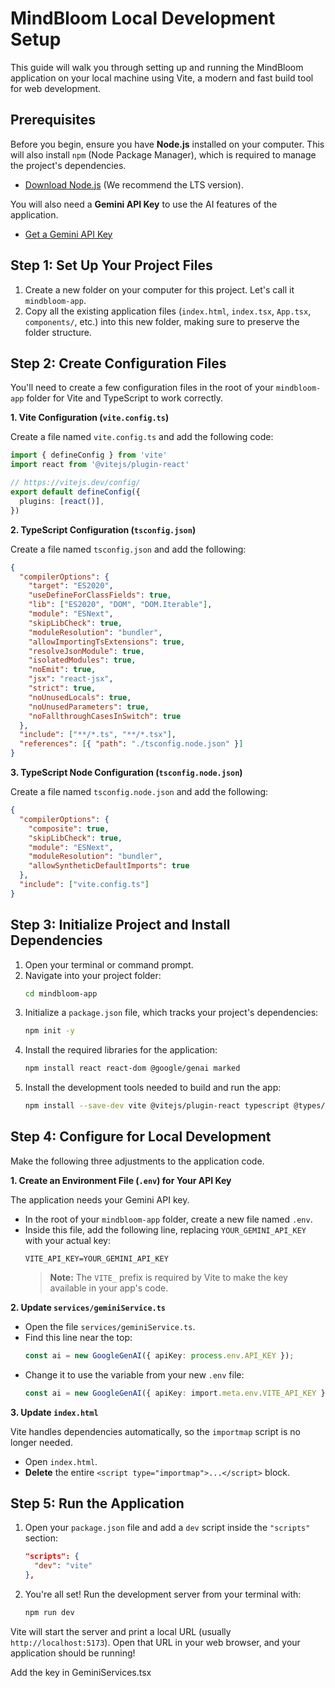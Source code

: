 # MindBloom Local Development Setup

This guide will walk you through setting up and running the MindBloom application on your local machine using Vite, a modern and fast build tool for web development.

## Prerequisites

Before you begin, ensure you have **Node.js** installed on your computer. This will also install `npm` (Node Package Manager), which is required to manage the project's dependencies.

- [Download Node.js](https://nodejs.org/) (We recommend the LTS version).

You will also need a **Gemini API Key** to use the AI features of the application.

- [Get a Gemini API Key](https://aistudio.google.com/app/apikey)

## Step 1: Set Up Your Project Files

1.  Create a new folder on your computer for this project. Let's call it `mindbloom-app`.
2.  Copy all the existing application files (`index.html`, `index.tsx`, `App.tsx`, `components/`, etc.) into this new folder, making sure to preserve the folder structure.

## Step 2: Create Configuration Files

You'll need to create a few configuration files in the root of your `mindbloom-app` folder for Vite and TypeScript to work correctly.

**1. Vite Configuration (`vite.config.ts`)**

Create a file named `vite.config.ts` and add the following code:

```typescript
import { defineConfig } from 'vite'
import react from '@vitejs/plugin-react'

// https://vitejs.dev/config/
export default defineConfig({
  plugins: [react()],
})
```

**2. TypeScript Configuration (`tsconfig.json`)**

Create a file named `tsconfig.json` and add the following:

```json
{
  "compilerOptions": {
    "target": "ES2020",
    "useDefineForClassFields": true,
    "lib": ["ES2020", "DOM", "DOM.Iterable"],
    "module": "ESNext",
    "skipLibCheck": true,
    "moduleResolution": "bundler",
    "allowImportingTsExtensions": true,
    "resolveJsonModule": true,
    "isolatedModules": true,
    "noEmit": true,
    "jsx": "react-jsx",
    "strict": true,
    "noUnusedLocals": true,
    "noUnusedParameters": true,
    "noFallthroughCasesInSwitch": true
  },
  "include": ["**/*.ts", "**/*.tsx"],
  "references": [{ "path": "./tsconfig.node.json" }]
}
```

**3. TypeScript Node Configuration (`tsconfig.node.json`)**

Create a file named `tsconfig.node.json` and add the following:

```json
{
  "compilerOptions": {
    "composite": true,
    "skipLibCheck": true,
    "module": "ESNext",
    "moduleResolution": "bundler",
    "allowSyntheticDefaultImports": true
  },
  "include": ["vite.config.ts"]
}
```

## Step 3: Initialize Project and Install Dependencies

1.  Open your terminal or command prompt.
2.  Navigate into your project folder:
    ```bash
    cd mindbloom-app
    ```
3.  Initialize a `package.json` file, which tracks your project's dependencies:
    ```bash
    npm init -y
    ```
4.  Install the required libraries for the application:
    ```bash
    npm install react react-dom @google/genai marked
    ```
5.  Install the development tools needed to build and run the app:
    ```bash
    npm install --save-dev vite @vitejs/plugin-react typescript @types/react @types/react-dom @types/marked
    ```

## Step 4: Configure for Local Development

Make the following three adjustments to the application code.

**1. Create an Environment File (`.env`) for Your API Key**

The application needs your Gemini API key.

- In the root of your `mindbloom-app` folder, create a new file named `.env`.
- Inside this file, add the following line, replacing `YOUR_GEMINI_API_KEY` with your actual key:
  ```
  VITE_API_KEY=YOUR_GEMINI_API_KEY
  ```
  > **Note:** The `VITE_` prefix is required by Vite to make the key available in your app's code.

**2. Update `services/geminiService.ts`**

- Open the file `services/geminiService.ts`.
- Find this line near the top:
  ```typescript
  const ai = new GoogleGenAI({ apiKey: process.env.API_KEY });
  ```
- Change it to use the variable from your new `.env` file:
  ```typescript
  const ai = new GoogleGenAI({ apiKey: import.meta.env.VITE_API_KEY });
  ```

**3. Update `index.html`**

Vite handles dependencies automatically, so the `importmap` script is no longer needed.

- Open `index.html`.
- **Delete** the entire `<script type="importmap">...</script>` block.

## Step 5: Run the Application

1.  Open your `package.json` file and add a `dev` script inside the `"scripts"` section:
    ```json
    "scripts": {
      "dev": "vite"
    },
    ```
2.  You're all set! Run the development server from your terminal with:
    ```bash
    npm run dev
    ```

Vite will start the server and print a local URL (usually `http://localhost:5173`). Open that URL in your web browser, and your application should be running!

Add the key in GeminiServices.tsx
